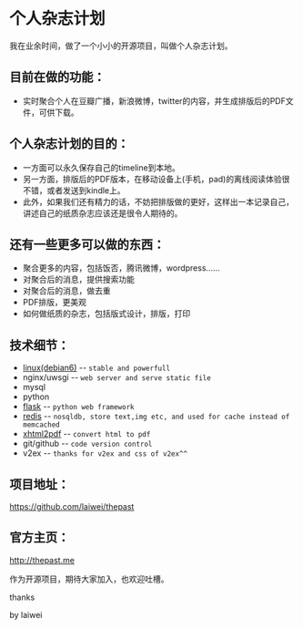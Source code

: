 个人杂志计划
=============

我在业余时间，做了一个小小的开源项目，叫做个人杂志计划。

目前在做的功能：
-------

* 实时聚合个人在豆瓣广播，新浪微博，twitter的内容，并生成排版后的PDF文件，可供下载。

个人杂志计划的目的：
-------

* 一方面可以永久保存自己的timeline到本地。
* 另一方面，排版后的PDF版本，在移动设备上(手机，pad)的离线阅读体验很不错，或者发送到kindle上。
* 此外，如果我们还有精力的话，不妨把排版做的更好，这样出一本记录自己，讲述自己的纸质杂志应该还是很令人期待的。

还有一些更多可以做的东西：
-------

* 聚合更多的内容，包括饭否，腾讯微博，wordpress……
* 对聚合后的消息，提供搜索功能
* 对聚合后的消息，做去重
* PDF排版，更美观
* 如何做纸质的杂志，包括版式设计，排版，打印

技术细节：
-------

* [linux(debian6)](http://debian.org) -- `stable and powerfull`
* nginx/uwsgi -- `web server and serve static file`
* mysql
* python
* [flask](http://flask.pocoo.org) -- `python web framework`
* [redis](http://redis.io) -- `nosqldb, store text,img etc, and used for cache instead of memcached`
* [xhtml2pdf](https://github.com/chrisglass/xhtml2pdf) -- `convert html to pdf`
* git/github -- `code version control`
* v2ex -- `thanks for v2ex and css of v2ex^^`

项目地址：
-------

https://github.com/laiwei/thepast

官方主页： 
-------

http://thepast.me


作为开源项目，期待大家加入，也欢迎吐槽。

thanks

by laiwei
